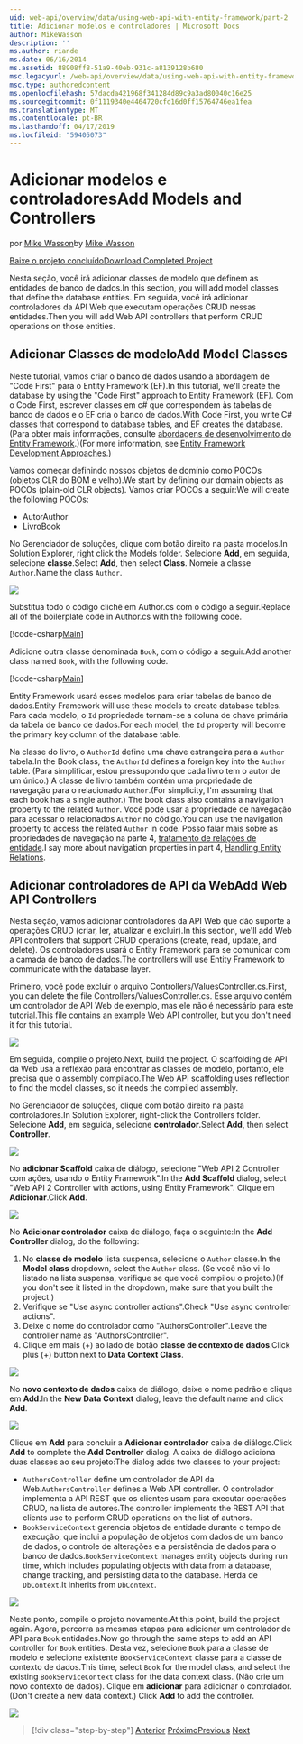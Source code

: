 ```yaml
---
uid: web-api/overview/data/using-web-api-with-entity-framework/part-2
title: Adicionar modelos e controladores | Microsoft Docs
author: MikeWasson
description: ''
ms.author: riande
ms.date: 06/16/2014
ms.assetid: 88908ff8-51a9-40eb-931c-a8139128b680
msc.legacyurl: /web-api/overview/data/using-web-api-with-entity-framework/part-2
msc.type: authoredcontent
ms.openlocfilehash: 57dacda421968f341284d89c9a3ad80040c16e25
ms.sourcegitcommit: 0f1119340e4464720cfd16d0ff15764746ea1fea
ms.translationtype: MT
ms.contentlocale: pt-BR
ms.lasthandoff: 04/17/2019
ms.locfileid: "59405073"
---
```

# <a name="add-models-and-controllers"></a><span data-ttu-id="12f5f-102">Adicionar modelos e controladores</span><span class="sxs-lookup"><span data-stu-id="12f5f-102">Add Models and Controllers</span></span>

<span data-ttu-id="12f5f-103">por [Mike Wasson](https://github.com/MikeWasson)</span><span class="sxs-lookup"><span data-stu-id="12f5f-103">by [Mike Wasson](https://github.com/MikeWasson)</span></span>

[<span data-ttu-id="12f5f-104">Baixe o projeto concluído</span><span class="sxs-lookup"><span data-stu-id="12f5f-104">Download Completed Project</span></span>](https://github.com/MikeWasson/BookService)

<span data-ttu-id="12f5f-105">Nesta seção, você irá adicionar classes de modelo que definem as entidades de banco de dados.</span><span class="sxs-lookup"><span data-stu-id="12f5f-105">In this section, you will add model classes that define the database entities.</span></span> <span data-ttu-id="12f5f-106">Em seguida, você irá adicionar controladores da API Web que executam operações CRUD nessas entidades.</span><span class="sxs-lookup"><span data-stu-id="12f5f-106">Then you will add Web API controllers that perform CRUD operations on those entities.</span></span>

## <a name="add-model-classes"></a><span data-ttu-id="12f5f-107">Adicionar Classes de modelo</span><span class="sxs-lookup"><span data-stu-id="12f5f-107">Add Model Classes</span></span>

<span data-ttu-id="12f5f-108">Neste tutorial, vamos criar o banco de dados usando a abordagem de "Code First" para o Entity Framework (EF).</span><span class="sxs-lookup"><span data-stu-id="12f5f-108">In this tutorial, we'll create the database by using the "Code First" approach to Entity Framework (EF).</span></span> <span data-ttu-id="12f5f-109">Com o Code First, escrever classes em c# que correspondem às tabelas de banco de dados e o EF cria o banco de dados.</span><span class="sxs-lookup"><span data-stu-id="12f5f-109">With Code First, you write C# classes that correspond to database tables, and EF creates the database.</span></span> <span data-ttu-id="12f5f-110">(Para obter mais informações, consulte [abordagens de desenvolvimento do Entity Framework](https://msdn.microsoft.com/library/ms178359%28v=vs.110%29.aspx#dbfmfcf).)</span><span class="sxs-lookup"><span data-stu-id="12f5f-110">(For more information, see [Entity Framework Development Approaches](https://msdn.microsoft.com/library/ms178359%28v=vs.110%29.aspx#dbfmfcf).)</span></span>

<span data-ttu-id="12f5f-111">Vamos começar definindo nossos objetos de domínio como POCOs (objetos CLR do BOM e velho).</span><span class="sxs-lookup"><span data-stu-id="12f5f-111">We start by defining our domain objects as POCOs (plain-old CLR objects).</span></span> <span data-ttu-id="12f5f-112">Vamos criar POCOs a seguir:</span><span class="sxs-lookup"><span data-stu-id="12f5f-112">We will create the following POCOs:</span></span>

- <span data-ttu-id="12f5f-113">Autor</span><span class="sxs-lookup"><span data-stu-id="12f5f-113">Author</span></span>
- <span data-ttu-id="12f5f-114">Livro</span><span class="sxs-lookup"><span data-stu-id="12f5f-114">Book</span></span>

<span data-ttu-id="12f5f-115">No Gerenciador de soluções, clique com botão direito na pasta modelos.</span><span class="sxs-lookup"><span data-stu-id="12f5f-115">In Solution Explorer, right click the Models folder.</span></span> <span data-ttu-id="12f5f-116">Selecione **Add**, em seguida, selecione **classe**.</span><span class="sxs-lookup"><span data-stu-id="12f5f-116">Select **Add**, then select **Class**.</span></span> <span data-ttu-id="12f5f-117">Nomeie a classe `Author`.</span><span class="sxs-lookup"><span data-stu-id="12f5f-117">Name the class `Author`.</span></span>

![](part-2/_static/image1.png)

<span data-ttu-id="12f5f-118">Substitua todo o código clichê em Author.cs com o código a seguir.</span><span class="sxs-lookup"><span data-stu-id="12f5f-118">Replace all of the boilerplate code in Author.cs with the following code.</span></span>

[!code-csharp[Main](part-2/samples/sample1.cs)]

<span data-ttu-id="12f5f-119">Adicione outra classe denominada `Book`, com o código a seguir.</span><span class="sxs-lookup"><span data-stu-id="12f5f-119">Add another class named `Book`, with the following code.</span></span>

[!code-csharp[Main](part-2/samples/sample2.cs)]

<span data-ttu-id="12f5f-120">Entity Framework usará esses modelos para criar tabelas de banco de dados.</span><span class="sxs-lookup"><span data-stu-id="12f5f-120">Entity Framework will use these models to create database tables.</span></span> <span data-ttu-id="12f5f-121">Para cada modelo, o `Id` propriedade tornam-se a coluna de chave primária da tabela de banco de dados.</span><span class="sxs-lookup"><span data-stu-id="12f5f-121">For each model, the `Id` property will become the primary key column of the database table.</span></span>

<span data-ttu-id="12f5f-122">Na classe do livro, o `AuthorId` define uma chave estrangeira para a `Author` tabela.</span><span class="sxs-lookup"><span data-stu-id="12f5f-122">In the Book class, the `AuthorId` defines a foreign key into the `Author` table.</span></span> <span data-ttu-id="12f5f-123">(Para simplificar, estou pressupondo que cada livro tem o autor de um único.) A classe de livro também contém uma propriedade de navegação para o relacionado `Author`.</span><span class="sxs-lookup"><span data-stu-id="12f5f-123">(For simplicity, I'm assuming that each book has a single author.) The book class also contains a navigation property to the related `Author`.</span></span> <span data-ttu-id="12f5f-124">Você pode usar a propriedade de navegação para acessar o relacionados `Author` no código.</span><span class="sxs-lookup"><span data-stu-id="12f5f-124">You can use the navigation property to access the related `Author` in code.</span></span> <span data-ttu-id="12f5f-125">Posso falar mais sobre as propriedades de navegação na parte 4, [tratamento de relações de entidade](part-4.md).</span><span class="sxs-lookup"><span data-stu-id="12f5f-125">I say more about navigation properties in part 4, [Handling Entity Relations](part-4.md).</span></span>

## <a name="add-web-api-controllers"></a><span data-ttu-id="12f5f-126">Adicionar controladores de API da Web</span><span class="sxs-lookup"><span data-stu-id="12f5f-126">Add Web API Controllers</span></span>

<span data-ttu-id="12f5f-127">Nesta seção, vamos adicionar controladores da API Web que dão suporte a operações CRUD (criar, ler, atualizar e excluir).</span><span class="sxs-lookup"><span data-stu-id="12f5f-127">In this section, we'll add Web API controllers that support CRUD operations (create, read, update, and delete).</span></span> <span data-ttu-id="12f5f-128">Os controladores usará o Entity Framework para se comunicar com a camada de banco de dados.</span><span class="sxs-lookup"><span data-stu-id="12f5f-128">The controllers will use Entity Framework to communicate with the database layer.</span></span>

<span data-ttu-id="12f5f-129">Primeiro, você pode excluir o arquivo Controllers/ValuesController.cs.</span><span class="sxs-lookup"><span data-stu-id="12f5f-129">First, you can delete the file Controllers/ValuesController.cs.</span></span> <span data-ttu-id="12f5f-130">Esse arquivo contém um controlador de API Web de exemplo, mas ele não é necessário para este tutorial.</span><span class="sxs-lookup"><span data-stu-id="12f5f-130">This file contains an example Web API controller, but you don't need it for this tutorial.</span></span>

![](part-2/_static/image2.png)

<span data-ttu-id="12f5f-131">Em seguida, compile o projeto.</span><span class="sxs-lookup"><span data-stu-id="12f5f-131">Next, build the project.</span></span> <span data-ttu-id="12f5f-132">O scaffolding de API da Web usa a reflexão para encontrar as classes de modelo, portanto, ele precisa que o assembly compilado.</span><span class="sxs-lookup"><span data-stu-id="12f5f-132">The Web API scaffolding uses reflection to find the model classes, so it needs the compiled assembly.</span></span>

<span data-ttu-id="12f5f-133">No Gerenciador de soluções, clique com botão direito na pasta controladores.</span><span class="sxs-lookup"><span data-stu-id="12f5f-133">In Solution Explorer, right-click the Controllers folder.</span></span> <span data-ttu-id="12f5f-134">Selecione **Add**, em seguida, selecione **controlador**.</span><span class="sxs-lookup"><span data-stu-id="12f5f-134">Select **Add**, then select **Controller**.</span></span>

![](part-2/_static/image3.png)

<span data-ttu-id="12f5f-135">No **adicionar Scaffold** caixa de diálogo, selecione "Web API 2 Controller com ações, usando o Entity Framework".</span><span class="sxs-lookup"><span data-stu-id="12f5f-135">In the **Add Scaffold** dialog, select "Web API 2 Controller with actions, using Entity Framework".</span></span> <span data-ttu-id="12f5f-136">Clique em **Adicionar**.</span><span class="sxs-lookup"><span data-stu-id="12f5f-136">Click **Add**.</span></span>

![](part-2/_static/image4.png)

<span data-ttu-id="12f5f-137">No **Adicionar controlador** caixa de diálogo, faça o seguinte:</span><span class="sxs-lookup"><span data-stu-id="12f5f-137">In the **Add Controller** dialog, do the following:</span></span>

1. <span data-ttu-id="12f5f-138">No **classe de modelo** lista suspensa, selecione o `Author` classe.</span><span class="sxs-lookup"><span data-stu-id="12f5f-138">In the **Model class** dropdown, select the `Author` class.</span></span> <span data-ttu-id="12f5f-139">(Se você não vi-lo listado na lista suspensa, verifique se que você compilou o projeto.)</span><span class="sxs-lookup"><span data-stu-id="12f5f-139">(If you don't see it listed in the dropdown, make sure that you built the project.)</span></span>
2. <span data-ttu-id="12f5f-140">Verifique se "Use async controller actions".</span><span class="sxs-lookup"><span data-stu-id="12f5f-140">Check "Use async controller actions".</span></span>
3. <span data-ttu-id="12f5f-141">Deixe o nome do controlador como &quot;AuthorsController&quot;.</span><span class="sxs-lookup"><span data-stu-id="12f5f-141">Leave the controller name as &quot;AuthorsController&quot;.</span></span>
4. <span data-ttu-id="12f5f-142">Clique em mais (+) ao lado de botão **classe de contexto de dados**.</span><span class="sxs-lookup"><span data-stu-id="12f5f-142">Click plus (+) button next to **Data Context Class**.</span></span>

![](part-2/_static/image5.png)

<span data-ttu-id="12f5f-143">No **novo contexto de dados** caixa de diálogo, deixe o nome padrão e clique em **Add**.</span><span class="sxs-lookup"><span data-stu-id="12f5f-143">In the **New Data Context** dialog, leave the default name and click **Add**.</span></span>

![](part-2/_static/image6.png)

<span data-ttu-id="12f5f-144">Clique em **Add** para concluir a **Adicionar controlador** caixa de diálogo.</span><span class="sxs-lookup"><span data-stu-id="12f5f-144">Click **Add** to complete the **Add Controller** dialog.</span></span> <span data-ttu-id="12f5f-145">A caixa de diálogo adiciona duas classes ao seu projeto:</span><span class="sxs-lookup"><span data-stu-id="12f5f-145">The dialog adds two classes to your project:</span></span>

- <span data-ttu-id="12f5f-146">`AuthorsController` define um controlador de API da Web.</span><span class="sxs-lookup"><span data-stu-id="12f5f-146">`AuthorsController` defines a Web API controller.</span></span> <span data-ttu-id="12f5f-147">O controlador implementa a API REST que os clientes usam para executar operações CRUD, na lista de autores.</span><span class="sxs-lookup"><span data-stu-id="12f5f-147">The controller implements the REST API that clients use to perform CRUD operations on the list of authors.</span></span>
- <span data-ttu-id="12f5f-148">`BookServiceContext` gerencia objetos de entidade durante o tempo de execução, que inclui a população de objetos com dados de um banco de dados, o controle de alterações e a persistência de dados para o banco de dados.</span><span class="sxs-lookup"><span data-stu-id="12f5f-148">`BookServiceContext` manages entity objects during run time, which includes populating objects with data from a database, change tracking, and persisting data to the database.</span></span> <span data-ttu-id="12f5f-149">Herda de `DbContext`.</span><span class="sxs-lookup"><span data-stu-id="12f5f-149">It inherits from `DbContext`.</span></span>

![](part-2/_static/image7.png)

<span data-ttu-id="12f5f-150">Neste ponto, compile o projeto novamente.</span><span class="sxs-lookup"><span data-stu-id="12f5f-150">At this point, build the project again.</span></span> <span data-ttu-id="12f5f-151">Agora, percorra as mesmas etapas para adicionar um controlador de API para `Book` entidades.</span><span class="sxs-lookup"><span data-stu-id="12f5f-151">Now go through the same steps to add an API controller for `Book` entities.</span></span> <span data-ttu-id="12f5f-152">Desta vez, selecione `Book` para a classe de modelo e selecione existente `BookServiceContext` classe para a classe de contexto de dados.</span><span class="sxs-lookup"><span data-stu-id="12f5f-152">This time, select `Book` for the model class, and select the existing `BookServiceContext` class for the data context class.</span></span> <span data-ttu-id="12f5f-153">(Não crie um novo contexto de dados). Clique em **adicionar** para adicionar o controlador.</span><span class="sxs-lookup"><span data-stu-id="12f5f-153">(Don't create a new data context.) Click **Add** to add the controller.</span></span>

![](part-2/_static/image8.png)

> [!div class="step-by-step"]
> <span data-ttu-id="12f5f-154">[Anterior](part-1.md)
> [Próximo](part-3.md)</span><span class="sxs-lookup"><span data-stu-id="12f5f-154">[Previous](part-1.md)
[Next](part-3.md)</span></span>
